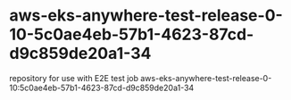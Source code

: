 # aws-eks-anywhere-test-release-0-10-5c0ae4eb-57b1-4623-87cd-d9c859de20a1-34
repository for use with E2E test job aws-eks-anywhere-test-release-0-10:5c0ae4eb-57b1-4623-87cd-d9c859de20a1-34
